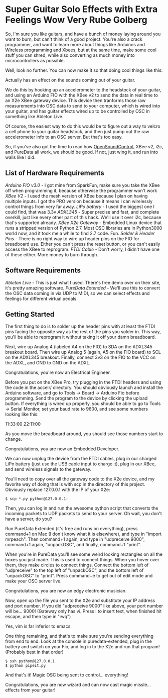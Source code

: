 Super Guitar Solo Effects with Extra Feelings Wow Very Rube Golberg
=====================================================================

So, I'm sure you like guitars, and have a bunch of money laying around you want to burn, but can't think of a good project. You're also a crack programmer,
and want to learn more about things like Arduinos and Wireless programming and Xbees, but at the same time, make some cool stuff you can shred, while also 
converting as much money into microcontrollers as possible.

Well, look no further. You can now make it so that doing cool things like this:

Actually has an effect on the sounds coming out of your guitar.

We do this by hooking up an accelerometer to the headstock of your guitar, and using an Arduino FIO with the XBee v2 to send the data in real time to an X2e
XBee gateway device. This device then tranforms those raw measurements into OSC data to send to your computer, which is wired into your guitar, and has guitar
effects wired up to be controlled by OSC in something like Ableton Live.

Of course, the easiest way to do this would be to figure out a way to velcro a cell phone to your guitar headstock, and then just pump out the raw accelerometer
info to an OSC server. But that's too easy.

So, if you've also got the time to read how [OpenSoundControl](http://opensoundcontrol.org/), XBee v2, i2c, and PureData all work, we should be good. If not,
just wing it, and run into walls like I did.

List of Hardware Requirements
------------------------------

*Arduino FIO v3.0* - I got mine from SparkFun, make sure you take the XBee off when programming it, because otherwise the programmer won't work
*XBee V2* - I used the mesh version of XBee because I plan on having multiple inputs. I got the PRO version because it means I can wirelessly control things from very far away.
*LiPo battery* - I used the biggest one I could find, that was 3.3v 
*ADXL345* - Super precise and fast, and complete overkill, just like every other part of this hack. We'll use it over i2c, because that's supported already. 
*XBee X2e Gateway* - Embedded Linux device that runs a stripped version of Python 2.7. Most OSC libraries are in Python3000 world now, and it took me a while to find 2.7 code. Fun.
*Solder & Header Pins* - There is no right way to wire up header pins on the FIO for breadboard use. Either you can't press the reset button, or you can't easily access the XBee to reprogram.
*FTDI Cable* - Don't worry, I didn't have one of these either. More money to burn through. 

Software Requirements
----------------------

*Ableton Live* - This is just what I used. There's free demo over on their site, it's pretty amazing software.
*PureData Extended* - We'll use this to convert the OSC data coming in via UDP to MIDI, so we can select effects and feelings for different virtual pedals.

Getting Started
----------------

The first thing to do is to solder up the header pins with at least the FTDI pins facing the opposite way as the rest of the pins you solder in. This way, you'll be able to reprogram
it without taking it off your damn breadboard.

Next, wire up Analog 4 (labeled A4 on the FIO) to SDA on the ADXL345 breakout board. Then wire up Analog 5 (again, A5 on the FIO board) to SCL on the ADXL345 breakout. Finally, connect
3v3 on the FIO to the VCC on the ADXL, and GND to GND on the ADXL. 

Congratulations, you're now an Electrical Engineer. 

Before you put on the XBee Pro, try plugging in the FTDI headers and using the code in the accelr/ directory. You should obviously launch and install the Arduino software, and go to 
Tools -> Board -> Arduino Fio before programming. Send the program to the device by clicking the upload button. If everything is wired up properly, you should be able to go to Tools ->
Serial Monitor, set your baud rate to 9600, and see some numbers looking like this:

11:33:00
22:11:00

As you move the breadboard around, you should see those numbers start to change.

Congratulations, you are now an Embedded Developer.

We can now unplug the device from the FTDI cables, plug in our charged LiPo battery (just use the USB cable input to charge it), plug in our XBee, and send wireless signals to the gateway.

You'll need to copy over all the gateway code to the X2e device, and my favorite way of doing that is with scp in the directory of this project. Obviously replace 127.0.0.1 with the IP of 
your X2e:

    $ scp *.py python@127.0.0.1:

Then, you can log in and run the awesome python script that converts the incoming packets to UDP packets to send to your server. Oh wait, you don't have a server, do you?

Run PureData Extended (it's free and runs on everything), press command+1 on Mac (I don't know what it is elsewhere), and type in "import mrpeach". Then command+1 again,
and type in "udpreceive 9000", command+1 again, "unpackOSC", and finally, command+1 "print".

When you're in PureData you'll see some weird looking rectangles on all the boxes you just made. This is used to connect things. When you hover over them, they make circles to connect things.
Connect the bottom left of "udpreceive" to the top left of "unpackOSC", and the bottom left of "unpackOSC" to "print". Press command+e to get out of edit mode and make your OSC server live.

Congratulations, you are now an edgy electronic musician.

Now, open up the file you sent to the X2e and substitute your IP address and port number. If you did "udpreceive 9000" like above, your port number will be... 9000! (Gateway only has vi.
Press i to insert text, when finished hit escape, and then type in ":wq<enter>")

Yes, vim is far inferior to emacs.

One thing remaining, and that's to make sure you're sending everything from end to end. Look at the console in puredata-extended, plug in the battery and switch on your Fio, and log in to
the X2e and run that program! (Probably best in that order)

    $ ssh python@127.0.0.1
    $ python pipeit.py

And that's it! Magic OSC being sent to control... everything!

Congratulations, you are now wizard and can now cast magic missle... effects from your guitar!








